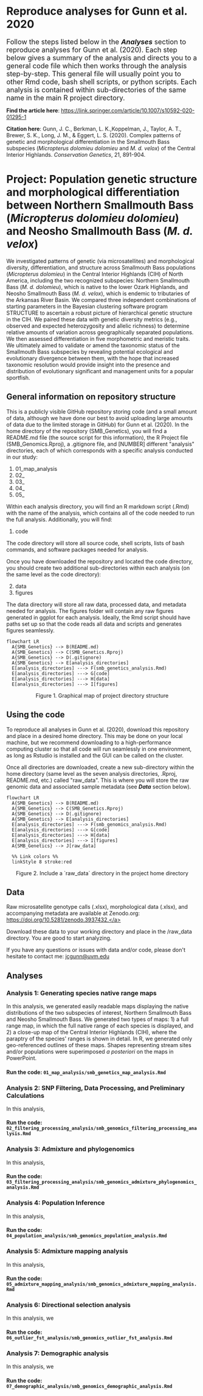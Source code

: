 # Reproduce analyses for Gunn et al. 2020
<font size="+1">Follow the steps listed below in the <b><i>Analyses</i></b> section to reproduce analyses for Gunn et al. (2020). Each step below gives a summary of the analysis and directs you to a general code file which then works through the analysis step-by-step. This general file will usually point you to other Rmd code, bash shell scripts, or python scripts. Each analysis is contained within sub-directories of the same name in the main R project directory.</font>

<b>Find the article here</b>: <a href="url">https://link.springer.com/article/10.1007/s10592-020-01295-1</a> 

<b>Citation here</b>: Gunn, J. C., Berkman, L. K.,Koppelman, J., Taylor, A. T., Brewer, S. K., Long, J. M., & Eggert, L. S. (2020). Complex patterns of genetic and morphological differentiation in the Smallmouth Bass subspecies (<i>Micropterus dolomieu dolomieu</i> and <i>M. d. velox</i>) of the Central Interior Highlands. <i>Conservation Genetics</i>, 21, 891-904.

# Project: Population genetic structure and morphological differentiation between Northern Smallmouth Bass (<i>Micropterus dolomieu dolomieu</i>) and Neosho Smallmouth Bass (<i>M. d. velox</i>)
We investigated patterns of genetic (via microsatellites) and morphological diversity, differentiation, and structure across Smallmouth Bass populations (<i>Micropterus dolomieu</i>) in the Central Interior Highlands (CIH) of North America, including the two recognized subspecies: Northern Smallmouth Bass (<i>M. d. dolomieu</i>), which is native to the lower Ozark Highlands, and Neosho Smallmouth Bass (<i>M. d. velox</i>), which is endemic to tributaries of the Arkansas River Basin. We compared three independent combinations of starting parameters in the Bayesian clustering software program STRUCTURE to ascertain a robust picture of hierarchical genetic structure in the CIH. We paired these data with genetic diversity metrics (e.g., observed and expected heterozygosity and allelic richness) to determine relative amounts of variation across geographically separated populations. We then assessed differentiation in five morphometric and meristic traits. We ultimately aimed to validate or amend the taxonomic status of the Smallmouth Bass subspecies by revealing potential ecological and evolutionary divergence between them, with the hope that increased taxonomic resolution would provide insight into the presence and distribution of evolutionary significant and management units for a popular sportfish.

## General information on repository structure
This is a publicly visible GitHub repository storing code (and a small amount of data, although we have done our best to avoid uploading large amounts of data due to the limited storage in GitHub) for Gunn et al. (2020). In the home directory of the repository (SMB_Genetics), you will find a README.md file (the source script for this information), the R Project file (SMB_Genomics.Rproj), a .gitignore file, and [NUMBER] different "analysis" directories, each of which corresponds with a specific analysis conducted in our study:

1) 01_map_analysis
2) 02_
3) 03_
4) 04_
5) 05_


Within each analysis directory, you will find an R markdown script (.Rmd) with the name of the analysis, which contains all of the code needed to run the full analysis. Additionally, you will find:

1) code

The code directory will store all source code, shell scripts, lists of bash commands, and software packages needed for analysis. 

Once you have downloaded the repository and located the code directory, you should create two additional sub-directories within each analysis (on the same level as the code directory):

2) data
3) figures

The data directory will store all raw data, processed data, and metadata needed for analysis. The figures folder will contain any raw figures generated in ggplot for each analysis. Ideally, the Rmd script should have paths set up so that the code reads all data and scripts and generates figures seamlessly.

```mermaid
flowchart LR
  A{SMB_Genetics} --> B(README.md)
  A{SMB_Genetics} --> C(SMB_Genetics.Rproj)
  A{SMB_Genetics} --> D(.gitignore)
  A{SMB_Genetics} --> E[analysis_directories]
  E[analysis_directories] ---> F(smb_genetics_analysis.Rmd)
  E[analysis_directories] ---> G[code]
  E[analysis_directories] ---> H[data]
  E[analysis_directories] ---> I[figures]
```
<center>Figure 1. Graphical map of project directory structure</center>

## Using the code
To reproduce all analyses in Gunn et al. (2020), download this repository and place in a desired home directory. This may be done on your local machine, but we recommend downloading to a high-performance computing cluster so that all code will run seamlessly in one environment, as long as Rstudio is installed and the GUI can be called on the cluster.

Once all directories are downloaded, create a new sub-directory within the home directory (same level as the seven analysis directories, .Rproj, README.md, etc.) called "raw_data". This is where you will store the raw genomic data and associated sample metadata (see <i><b>Data</i></b> section below).

```mermaid
flowchart LR
  A{SMB_Genetics} --> B(README.md)
  A{SMB_Genetics} --> C(SMB_Genetics.Rproj)
  A{SMB_Genetics} --> D(.gitignore)
  A{SMB_Genetics} --> E[analysis_directories]
  E[analysis_directories] ---> F(smb_genomics_analysis.Rmd)
  E[analysis_directories] ---> G[code]
  E[analysis_directories] ---> H[data]
  E[analysis_directories] ---> I[figures]
  A{SMB_Genetics} --> J[raw_data]
  
  %% Link colors %%
  linkStyle 8 stroke:red
```
<center>Figure 2. Include a `raw_data` directory in the project home directory</center>

## Data
Raw microsatellite genotype calls (.xlsx), morphological data (.xlsx), and accompanying metadata are available at Zenodo.org: <a href="url">https://doi.org/10.5281/zenodo.3937432.</a>

Download these data to your working directory and place in the /raw_data directory. You are good to start analyzing.

If you have any questions or issues with data and/or code, please don't hesitate to contact me: jcgunn@uvm.edu

## Analyses

### Analysis 1: Generating species native range maps
In this analysis, we generated easily readable maps displaying the native distributions of the two subspecies of interest, Northern Smallmouth Bass and Neosho Smallmouth Bass. We generated two types of maps: 1) a full range map, in which the full native range of each species is displayed, and 2) a close-up map of the Central Interior Highlands (CIH), where the paraptry of the species' ranges is shown in detail. In R, we generated only geo-referenced outlines of these maps. Shapes representing stream sites and/or populations were superimposed <i>a posteriori</i> on the maps in PowerPoint.

#### Run the code: `01_map_analysis/smb_genetics_map_analysis.Rmd`

### Analysis 2: SNP Filtering, Data Processing, and Preliminary Calculations
In this analysis, 

#### Run the code: `02_filtering_processing_analysis/smb_genomics_filtering_processing_analysis.Rmd`

### Analysis 3: Admixture and phylogenomics
In this analysis, 

#### Run the code: `03_filtering_processing_analysis/smb_genomics_admixture_phylogenomics_analysis.Rmd`

### Analysis 4: Population Inference
In this analysis, 

#### Run the code: `04_population_analysis/smb_genomics_population_analysis.Rmd`

### Analysis 5: Admixture mapping analysis
In this analysis, 

#### Run the code: `05_admixture_mapping_analysis/smb_genomics_admixture_mapping_analysis.Rmd`

### Analysis 6: Directional selection analysis
In this analysis, we 

#### Run the code: `06_outlier_fst_analysis/smb_genomics_outlier_fst_analysis.Rmd`

### Analysis 7: Demographic analysis
In this analysis, we 

#### Run the code: `07_demographic_analysis/smb_genomics_demographic_analysis.Rmd`
